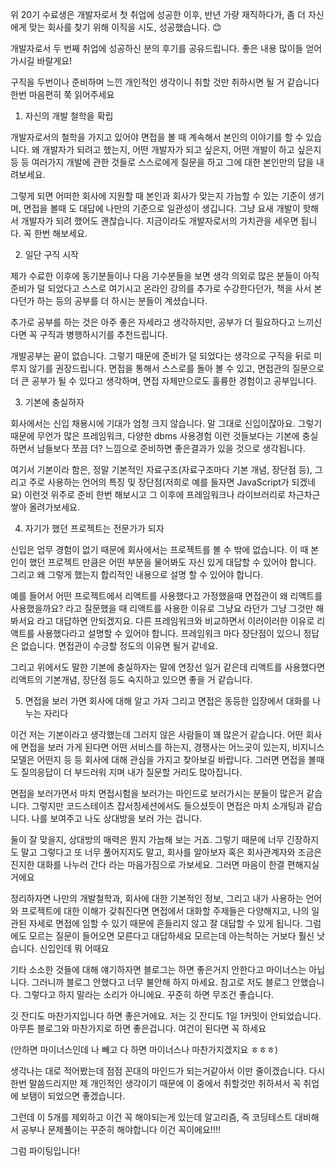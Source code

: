 위 20기 수료생은 개발자로서 첫 취업에 성공한 이후, 반년 가량 재직하다가, 좀 더 자신에게 맞는 회사를 찾기 위해 이직을 시도, 성공했습니다. :blush:

개발자로서 두 번째 취업에 성공하신 분의 후기를 공유드립니다. 좋은 내용 많이들 얻어가시길 바랄게요!

구직을 두번이나 준비하며 느낀 개인적인 생각이니 취할 것만 취하시면 될 거 같습니다 한번 마음편히 쭉 읽어주세요

1. 자신의 개발 철학을 확립

개발자로서의 철학을 가지고 있어야 면접을 볼 때 계속해서 본인의 이야기를 할 수 있습니다. 왜 개발자가 되려고 했는지, 어떤 개발자가 되고 싶은지, 어떤 개발이 하고 싶은지 등 등 여러가지 개발에 관한 것들로 스스로에게 질문을 하고 그에 대한 본인만의 답을 내려보세요.

그렇게 되면 어떠한 회사에 지원할 때 본인과 회사가 맞는지 가늠할 수 있는 기준이 생기며, 면접을 볼때 도 대답에 나만의 기준으로 일관성이 생깁니다. 그냥 요새 개발이 핫해서 개발자가 되려 했어도 괜찮습니다. 지금이라도 개발자로서의 가치관을 세우면 됩니다. 꼭 한번 해보세요.

2. 일단 구직 시작

제가 수료한 이후에 동기분들이나 다음 기수분들을 보면 생각 의외로 많은 분들이 아직 준비가 덜 되었다고 스스로 여기시고 온라인 강의를 추가로 수강한다던가, 책을 사서 본다던가 하는 등의 공부를 더 하시는 분들이 계셨습니다.

추가로 공부를 하는 것은 아주 좋은 자세라고 생각하지만, 공부가 더 필요하다고 느끼신다면 꼭 구직과 병행하시기를 추천드립니다.

개발공부는 끝이 없습니다. 그렇기 때문에 준비가 덜 되었다는 생각으로 구직을 뒤로 미루지 않기를 권장드립니다. 면접을 통해서 스스로를 돌아 볼 수 있고, 면접관의 질문으로 더 큰 공부가 될 수 있다고 생각하며, 면접 자체만으로도 훌륭한 경험이고 공부입니다.

3. 기본에 충실하자

회사에서는 신입 채용시에 기대가 엄청 크지 않습니다. 말 그대로 신입이잖아요. 그렇기 때문에 무언가 많은 프레임워크, 다양한 dbms 사용경험 이런 것들보다는 기본에 충실하면서 남들보다 쪼끔 더? 느낌으로 준비하면 좋은결과가 있을 것으로 생각됩니다.

여기서 기본이라 함은, 정말 기본적인 자료구조(자료구조마다 기본 개념, 장단점 등), 그리고 주로 사용하는 언어의 특징 및 장단점(저희로 예를 들자면 JavaScript가 되겠네요) 이런것 위주로 준비 한번 해보시고 그 이후에 프레임워크나 라이브러리로 차근차근 쌓아 올려가보세요.

4. 자기가 했던 프로젝트는 전문가가 되자

신입은 업무 경험이 없기 때문에 회사에서는 프로젝트를 볼 수 밖에 없습니다. 이 때 본인이 했던 프로젝트 만큼은 어떤 부분을 물어봐도 자신 있게 대답할 수 있어야 합니다. 그리고 왜 그렇게 했는지 합리적인 내용으로 설명 할 수 있어야 합니다. 

예를 들어서 어떤 프로젝트에서 리액트를 사용했다고 가정했을때 면접관이 왜 리액트를 사용했을까요? 라고 질문했을 때 리액트를 사용한 이유로 그냥요 라던가 그냥 그것만 해봐서요 라고 대답하면 안되겠지요. 다른 프레임워크와 비교하면서 이러이러한 이유로 리액트를 사용했다라고 설명할 수 있어야 합니다. 프레임워크 마다 장단점이 있으니 정답은 없습니다. 면접관이 수긍할 정도의 이유면 될거 같네요.

그리고 위에서도 말한 기본에 충실하자는 말에 연장선 일거 같은데 리액트를 사용했다면 리액트의 기본개념, 장단점 등도 숙지하고 있으면 좋을 거 같습니다.

5. 면접을 보러 가면 회사에 대해 알고 가자 그리고 면접은 동등한 입장에서 대화를 나누는 자리다

이건 저는 기본이라고 생각했는데 그러지 않은 사람들이 꽤 많은거 같습니다. 어떤 회사에 면접을 보러 가게 된다면 어떤 서비스를 하는지, 경쟁사는 어느곳이 있는지, 비지니스모델은 어떤지 등 등 회사에 대해 관심을 가지고 찾아보길 바랍니다. 그러면 면접을 볼때도 질의응답이 더 부드러워 지며 내가 질문할 거리도 많아집니다.

면접을 보러가면서 마치 면접시험을 보러가는 마인드로 보러가시는 분들이 많은거 같습니다. 그렇지만 코드스테이츠 잡서칭세션에서도 들으셨듯이 면접은 마치 소개팅과 같습니다. 나를 보여주고 나도 상대방을 보러 가는 겁니다.

둘이 잘 맞을지, 상대방의 매력은 뭔지 가늠해 보는 거죠. 그렇기 때문에 너무 긴장하지도 말고 그렇다고 또 너무 풀어지지도 말고, 회사를 알아보자 혹은 회사관계자와 조금은 진지한 대화를 나누러 간다 라는 마음가짐으로 가보세요. 그러면 마음이 한결 편해지실 거에요

정리하자면 나만의 개발철학과, 회사에 대한 기본적인 정보, 그리고 내가 사용하는 언어와 프로젝트에 대한 이해가 갖춰진다면 면접에서 대화할 주제들은 다양해지고, 나의 일관된 자세로 면접에 임할 수 있기 때문에 흔들리지 않고 잘 대답할 수 있게 됩니다. 그럼에도 모르는 질문이 들어오면 모른다고 대답하세요 모르는데 아는척하는 거보다 훨신 낫습니다. 신입인데 뭐 어때요

기타 소소한 것들에 대해 얘기하자면 블로그는 하면 좋은거지 안한다고 마이너스는 아닙니다. 그러니까 블로그 안했다고 너무 불안해 하지 마세요. 참고로 저도 블로그 안했습니다. 그렇다고 하지 말라는 소리가 아니에요. 꾸준히 하면 무조건 좋습니다. 

깃 잔디도 마찬가지입니다 하면 좋은거에요. 저는 깃 잔디도 1일 1커밋이 안되었습니다. 아무튼 블로그와 마찬가지로 하면 좋은겁니다. 여건이 된다면 꼭 하세요

(안하면 마이너스인데 나 빼고 다 하면 마이너스나 마찬가지겠지요 ㅎㅎㅎ)

생각나는 대로 적어봤는데 점점 꼰대의 마인드가 되는거같아서 이만 줄이겠습니다. 다시 한번 말씀드리지만 제 개인적인 생각이기 때문에 이 중에서 취할것만 취하셔서 꼭 취업에 보탬이 되었으면 좋겠습니다.

그런데 이 5개를 제외하고 이건 꼭 해야되는게 있는데 알고리즘, 즉 코딩테스트 대비해서 공부나 문제풀이는 꾸준히 해야합니다 이건 꼭이에요!!!! 

그럼 파이팅입니다!
